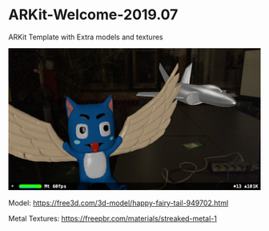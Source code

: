 # ARKit-Welcome-2019.07
ARKit Template with Extra models and textures

![Screenshot](https://github.com/dbystruev/ARKit-Welcome-2019.07/blob/master/ARKit%20Welcome/Assets.xcassets/screenshot.imageset/screenshot.png?raw=true)


Model: https://free3d.com/3d-model/happy-fairy-tail-949702.html

Metal Textures: https://freepbr.com/materials/streaked-metal-1
